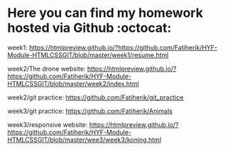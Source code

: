 # Here you can find my homework hosted via Github :octocat:

week1: https://htmlpreview.github.io/?https://github.com/Fatiherik/HYF-Module-HTMLCSSGIT/blob/master/week1/resume.html

week2/The drone website: https://htmlpreview.github.io/?https://github.com/Fatiherik/HYF-Module-HTMLCSSGIT/blob/master/week2/index.html

week2/git practice: https://github.com/Fatiherik/git_practice

week3/git practice: https://github.com/Fatiherik/Animals

week3/responsive website: https://htmlpreview.github.io/?https://github.com/Fatiherik/HYF-Module-HTMLCSSGIT/blob/master/wee3/week3/koning.html
